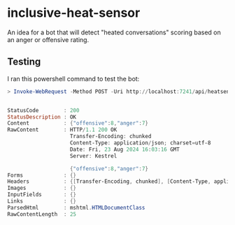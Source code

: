 # inclusive-heat-sensor

An idea for a bot that will detect "heated conversations" scoring based on an anger or offensive rating.

## Testing

I ran this powershell command to test the bot:

```powershell
> Invoke-WebRequest -Method POST -Uri http://localhost:7241/api/heatsensor -ContentType "application/json" -Body "{ 'comment': 'THIS PROJECT IS TERRIBLE'}"


StatusCode        : 200
StatusDescription : OK
Content           : {"offensive":8,"anger":7}
RawContent        : HTTP/1.1 200 OK
                    Transfer-Encoding: chunked
                    Content-Type: application/json; charset=utf-8
                    Date: Fri, 23 Aug 2024 16:03:16 GMT
                    Server: Kestrel

                    {"offensive":8,"anger":7}
Forms             : {}
Headers           : {[Transfer-Encoding, chunked], [Content-Type, application/json; charset=utf-8], [Date, Fri, 23 Aug 2024 16:03:16 GMT], [Server, Kestrel]}
Images            : {}
InputFields       : {}
Links             : {}
ParsedHtml        : mshtml.HTMLDocumentClass
RawContentLength  : 25
```

